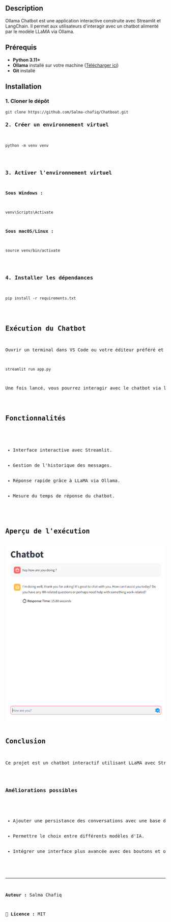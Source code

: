 <h2>Description</h2>
<p>Ollama Chatbot est une application interactive construite avec Streamlit et LangChain. Il permet aux utilisateurs d'interagir avec un chatbot alimenté par le modèle LLaMA via Ollama.</p>

<h2>Prérequis</h2>
<ul>
    <li><strong>Python 3.11+</strong></li>
    <li><strong>Ollama</strong> installé sur votre machine (<a href="https://ollama.com/">Télécharger ici</a>)</li>
    <li><strong>Git</strong> installé</li>
</ul>

<h2>Installation</h2>
<h3>1. Cloner le dépôt</h3>
<pre><code>git clone https://github.com/Salma-chafiq/Chatboat.git </code>
<h3>2. Créer un environnement virtuel</h3>
<pre><code>python -m venv venv</code></pre>

<h3>3. Activer l'environnement virtuel</h3>
<p><strong>Sous Windows :</strong></p>
<pre><code>venv\Scripts\Activate</code></pre>
<p><strong>Sous macOS/Linux :</strong></p>
<pre><code>source venv/bin/activate</code></pre>

<h3>4. Installer les dépendances</h3>
<pre><code>pip install -r requirements.txt</code></pre>

<h2>Exécution du Chatbot</h2>
<p>Ouvrir un terminal dans VS Code ou votre éditeur préféré et exécuter la commande suivante :</p>
<pre><code>streamlit run app.py</code></pre>
<p>Une fois lancé, vous pourrez interagir avec le chatbot via l'interface Streamlit.</p>

<h2>Fonctionnalités</h2>
<ul>
    <li>Interface interactive avec Streamlit.</li>
    <li>Gestion de l'historique des messages.</li>
    <li>Réponse rapide grâce à LLaMA via Ollama.</li>
    <li>Mesure du temps de réponse du chatbot.</li>
</ul>

<h2>Aperçu de l'exécution</h2>
<img src="./img/cap.png" alt="Aperçu de l'application" width="600">

<h2>Conclusion</h2>
<p>Ce projet est un chatbot interactif utilisant LLaMA avec Streamlit et LangChain. Il permet une interaction fluide et peut être adapté à différents cas d'utilisation en changeant le rôle défini dans <code>SystemMessage</code>.</p>

<h3>Améliorations possibles</h3>
<ul>
    <li>Ajouter une persistance des conversations avec une base de données.</li>
    <li>Permettre le choix entre différents modèles d'IA.</li>
    <li>Intégrer une interface plus avancée avec des boutons et options supplémentaires.</li>
</ul>

<hr>
<p><strong>Auteur :</strong> Salma Chafiq</p>
<p>📌 <strong>Licence :</strong> MIT</p>
